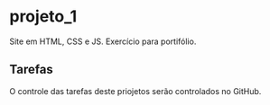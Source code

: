 # projeto_1

Site em HTML, CSS e JS. Exercício para portifólio.

## Tarefas

O controle das tarefas deste priojetos serão controlados no GitHub.
